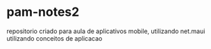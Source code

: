 # pam-notes2
repositorio criado para aula de aplicativos mobile, utilizando net.maui utilizando conceitos de aplicacao
